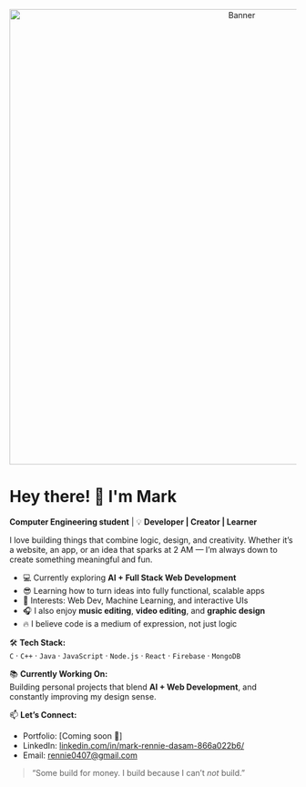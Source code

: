 <p align="center">
  <img src="https://i.pinimg.com/originals/05/f1/7d/05f17d6e87ad18f65940f896f4cf11a4.gif" alt="Banner" width="800"/>
</p>

# Hey there! 👋 I'm Mark  

**Computer Engineering student** | 💡 **Developer | Creator | Learner**  

I love building things that combine logic, design, and creativity. Whether it’s a website, an app, or an idea that sparks at 2 AM — I’m always down to create something meaningful and fun.  

- 💻 Currently exploring **AI + Full Stack Web Development**  
- 😎 Learning how to turn ideas into fully functional, scalable apps  
- 🧠 Interests: Web Dev, Machine Learning, and interactive UIs  
- 🎧 I also enjoy **music editing**, **video editing**, and **graphic design**  
- 🔥 I believe code is a medium of expression, not just logic  

🛠️ **Tech Stack:**  
`C` · `C++` · `Java` · `JavaScript` · `Node.js` · `React` · `Firebase` · `MongoDB`

📚 **Currently Working On:**  
Building personal projects that blend **AI + Web Development**, and constantly improving my design sense.

📫 **Let’s Connect:**  
- Portfolio: [Coming soon 🚧]  
- LinkedIn: [linkedin.com/in/mark-rennie-dasam-866a022b6/](#)  
- Email: [rennie0407@gmail.com](mailto:rennie0407@gmail.com)  

> “Some build for money. I build because I can’t *not* build.”
